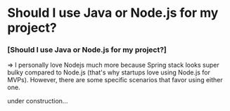 # Should I use Java or Node.js for my project?

### \[Should I use Java or Node.js for my project?\]

=&gt; I personally love Nodejs much more because Spring stack looks super bulky compared to Node.js \(that's why startups love using Node.js for MVPs\). However, there are some specific scenarios that favor using either one.

under construction...

